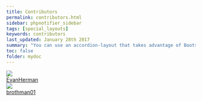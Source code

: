 ```yaml
---
title: Contributors
permalink: contributors.html
sidebar: phpnotifier_sidebar
tags: [special_layouts]
keywords: contributors
last_updated: January 28th 2017
summary: "You can use an accordion-layout that takes advantage of Bootstrap styling. This is useful for an FAQ page."
toc: false
folder: mydoc
---
```


<section class="contributor-container"><a href="https://github.com/EvanHerman" target="_blank"><img src="https://avatars.githubusercontent.com/u/5321364?v=3" class="contributor-image" /> <br />EvanHerman</a></section><section class="contributor-container"><a href="https://github.com/brothman01" target="_blank"><img src="https://avatars.githubusercontent.com/u/13713252?v=3" class="contributor-image" /> <br />brothman01</a></section>
